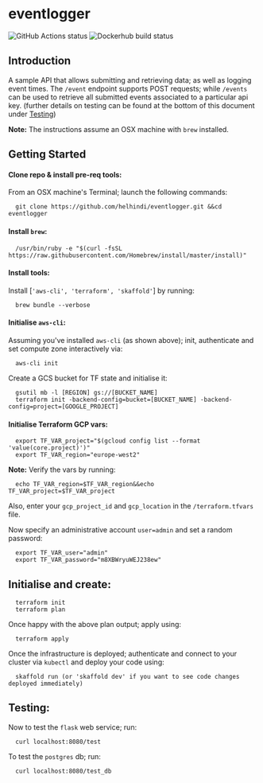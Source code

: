 # eventlogger
![GitHub Actions status](https://github.com/helhindi/eventlogger/workflows/docker_lint_build_publish/badge.svg)
![Dockerhub build status](https://img.shields.io/docker/cloud/build/elhindi/flask-pg-app)

## Introduction
A sample API that allows submitting and retrieving data; as well as logging event times. The `/event` endpoint supports POST requests; while `/events` can be used to retrieve all submitted events associated to a particular api key. (further details on testing can be found at the bottom of this document under [Testing](#Testing))

**Note:** The instructions assume an OSX machine with `brew` installed.

## Getting Started

#### Clone repo & install pre-req tools:
From an OSX machine's Terminal; launch the following commands:
```
  git clone https://github.com/helhindi/eventlogger.git &&cd eventlogger
```

#### Install `brew`:
```
  /usr/bin/ruby -e "$(curl -fsSL https://raw.githubusercontent.com/Homebrew/install/master/install)"
```
#### Install tools:
Install [`'aws-cli', 'terraform', 'skaffold'`] by running:
```
  brew bundle --verbose
```

#### Initialise `aws-cli`:
Assuming you've installed `aws-cli` (as shown above); init, authenticate and set compute zone interactively via:
```
  aws-cli init
```

Create a GCS bucket for TF state and initialise it:
```
  gsutil mb -l [REGION] gs://[BUCKET_NAME]
  terraform init -backend-config=bucket=[BUCKET_NAME] -backend-config=project=[GOOGLE_PROJECT]
```

#### Initialise Terraform GCP vars:
```
  export TF_VAR_project="$(gcloud config list --format 'value(core.project)')"
  export TF_VAR_region="europe-west2"
```
**Note:** Verify the vars by running:
```
  echo TF_VAR_region=$TF_VAR_region&&echo TF_VAR_project=$TF_VAR_project
```

Also, enter your `gcp_project_id` and `gcp_location` in the `/terraform.tfvars` file.

Now specify an administrative account `user=admin` and set a random password:
```
  export TF_VAR_user="admin"
  export TF_VAR_password="m8XBWryuWEJ238ew"
```

## Initialise and create:
```
  terraform init
  terraform plan
```
Once happy with the above plan output; apply using:
```
  terraform apply
```
Once the infrastructure is deployed; authenticate and connect to your cluster via `kubectl` and deploy your code using:
```
  skaffold run (or 'skaffold dev' if you want to see code changes deployed immediately)
```

## Testing:
Now to test the `flask` web service; run:
```
  curl localhost:8080/test
```
To test the `postgres` db; run:
```
  curl localhost:8080/test_db
```
